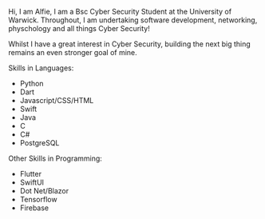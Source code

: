 Hi, I am Alfie, I am a Bsc Cyber Security Student at the University of Warwick. Throughout, I am undertaking software development, networking, physchology and all things Cyber Security!

Whilst I have a great interest in Cyber Security, building the next big thing remains an even stronger goal of mine.

Skills in Languages:
 - Python
 - Dart
 - Javascript/CSS/HTML
 - Swift
 - Java
 - C
 - C#
 - PostgreSQL

Other Skills in Programming:
 - Flutter
 - SwiftUI
 - Dot Net/Blazor
 - Tensorflow
 - Firebase
